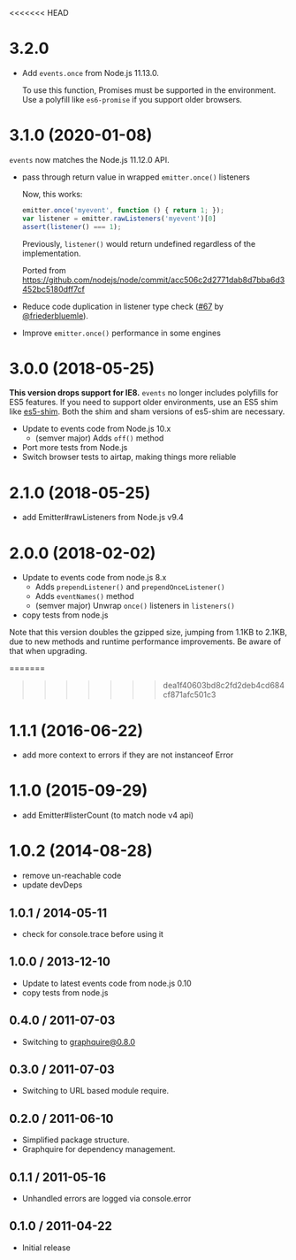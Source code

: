 <<<<<<< HEAD
# 3.2.0

 - Add `events.once` from Node.js 11.13.0.

   To use this function, Promises must be supported in the environment. Use a polyfill like `es6-promise` if you support older browsers.

# 3.1.0 (2020-01-08)

`events` now matches the Node.js 11.12.0 API.

  - pass through return value in wrapped `emitter.once()` listeners

    Now, this works:
    ```js
    emitter.once('myevent', function () { return 1; });
    var listener = emitter.rawListeners('myevent')[0]
    assert(listener() === 1);
    ```
    Previously, `listener()` would return undefined regardless of the implementation.

    Ported from https://github.com/nodejs/node/commit/acc506c2d2771dab8d7bba6d3452bc5180dff7cf

  - Reduce code duplication in listener type check ([#67](https://github.com/Gozala/events/pull/67) by [@friederbluemle](https://github.com/friederbluemle)).
  - Improve `emitter.once()` performance in some engines

# 3.0.0 (2018-05-25)

**This version drops support for IE8.** `events` no longer includes polyfills
for ES5 features. If you need to support older environments, use an ES5 shim
like [es5-shim](https://npmjs.com/package/es5-shim). Both the shim and sham
versions of es5-shim are necessary.

  - Update to events code from Node.js 10.x
    - (semver major) Adds `off()` method
  - Port more tests from Node.js
  - Switch browser tests to airtap, making things more reliable

# 2.1.0 (2018-05-25)

  - add Emitter#rawListeners from Node.js v9.4

# 2.0.0 (2018-02-02)

  - Update to events code from node.js 8.x
    - Adds `prependListener()` and `prependOnceListener()`
    - Adds `eventNames()` method
    - (semver major) Unwrap `once()` listeners in `listeners()`
  - copy tests from node.js

Note that this version doubles the gzipped size, jumping from 1.1KB to 2.1KB,
due to new methods and runtime performance improvements. Be aware of that when
upgrading.

=======
>>>>>>> dea1f40603bd8c2fd2deb4cd684cf871afc501c3
# 1.1.1 (2016-06-22)

  - add more context to errors if they are not instanceof Error

# 1.1.0 (2015-09-29)

  - add Emitter#listerCount (to match node v4 api)

# 1.0.2 (2014-08-28)

  - remove un-reachable code
  - update devDeps

## 1.0.1 / 2014-05-11

  - check for console.trace before using it

## 1.0.0 / 2013-12-10

  - Update to latest events code from node.js 0.10
  - copy tests from node.js

## 0.4.0 / 2011-07-03 ##

  - Switching to graphquire@0.8.0

## 0.3.0 / 2011-07-03 ##

  - Switching to URL based module require.

## 0.2.0 / 2011-06-10 ##

  - Simplified package structure.
  - Graphquire for dependency management.

## 0.1.1 / 2011-05-16 ##

  - Unhandled errors are logged via console.error

## 0.1.0 / 2011-04-22 ##

  - Initial release
